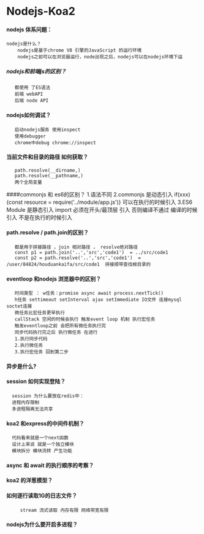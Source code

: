 # Nodejs-Koa2
#### nodejs 体系问题：
    nodejs是什么？
        nodejs是基于chrome V8 引擎的JavaScript 的运行环境
        nodejs之前可以在浏览器运行，node出现之后，nodejs可以在nodejs环境下运
  ##### nodejs和前端js的区别？
       都使用 了ES语法
       前端 webAPI
       后端 node API

   #### nodejs如何调试？
       启动nodejs服务 使用inspect
       使用debugger
       chrome中debug chrome://inspect

   #### 当前文件和目录的路径 如何获取？
       path.resolve(__dirname,)
       path.resolve(__pathname,)
       两个全局变量

   ####commonjs 和 es6的区别？
        1.语法不同
        2.commonjs 是动态引入
           if(xxx){const resource = require('../module/app.js')} 可以在执行的时候引入
        3.ES6 Module 是静态引入
           import 必须在开头/最顶层 引入 否则编译不通过 编译的时候引入 不是在执行的时候引入 

  #### path.resolve / path.join的区别？
       都是用于拼接路径 ，join 相对路径 ， resolve绝对路径
       const p1 = path.join('..','src','code1')  = ../src/code1
       const p2 = path.resolve('..','src','code1')  = /user/84824/houduankaifa/src/code1  拼接顺带查找根目录的
#### eventloop  和nodejs 浏览器中的区别？
       时间类型 ： w任务：promise async await process.nextTick()
       h任务 settimeout setInterval ajax setImmediate IO文件 连接mysql soctet连接
       微任务比宏任务更早执行
       callStack 空闲的时候会执行 触发event loop 机制 执行宏任务
       触发eventloop之前 会把所有微任务执行完
       同步代码执行完之后 执行微任务 在进行
       1.执行同步代码
       2.执行微任务
       3.执行宏任务 回到第二步

  #### 异步是什么?

  #### session 如何实现登陆？
      session 为什么要放在redis中：
      进程内存限制
      多进程隔离无法共享

   #### koa2 和express的中间件机制？ 
      代码看来就是一个next函数
      设计上来说 就是一个独立模块
      模块拆分 模块流转 产生功能


   #### async 和 await 的执行顺序的考察？

   #### koa2 的洋葱模型？

   #### 如何逐行读取1G的日志文件？
         stream 流式读取 内存有限 网络带宽有限
   #### nodejs为什么要开启多进程？





